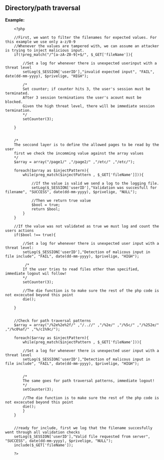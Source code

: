 
Directory/path traversal
-------

**Example:**



        <?php
     
     	//First, we want to filter the filenames for expected values. For this example we use only a-z/0-9
     	//Whenever the values are tampered with, we can assume an attacker is trying to inject malicious input.
     	if(!preg_match("/^[a-zA-Z0-9]+$/", $_GET['fileName']){

			//Set a log for whenever there is unexpected userinput with a threat level
			setLog($_SESSION['userID'],"invalid expected input", "FAIL", date(dd-mm-yyyy), $privelige, "HIGH");

     		/*
			Set counter; if counter hits 3, the user's session must be terminated.
			After 3 session terminations the user's acount must be blocked.
			Given the high threat level, there will be immediate session termination.
			*/
			setCounter(3);
			
     	}
     
     
        /*
        The seccond layer is to define the allowed pages to be read by the user
        first we check the incomming value against the array values
        */
        $array = array("/page1/" ,"/page2/" ,"/etc/" ,"/etc/");
        
        foreach($array as $injectPattern){
            while(preg_match($injectPattern , $_GET['fileName']])){
                
                //If the value is valid we send a log to the logging file.        
                setLog($_SESSION['userID'],"Validation was succesfull for filename", "SUCCESS", date(dd-mm-yyyy), $privelige, "NULL");       
                 
                //Then we return true value       
            	$bool = true;	
				return $bool;        
            }        
        }
        
        //If the value was not validated as true we must log and count the users actions
        if($bool !== true){
          
			//Set a log for whenever there is unexpected user input with a threat level:
			setLog($_SESSION['userID'],"Detection of malicous input in file include", "FAIL", date(dd-mm-yyyy), $privelige, "HIGH");
			
			 /*
			If the user tries to read files other than specified, immediate logout wil follow!
			*/
			setCounter(3);
						
			//The die function is to make sure the rest of the php code is not excecuted beyond this point
			die(); 
          
    	}
    	
    	  
        //Check for path traversal patterns
        $array = array("/%2e%2e%2f/" ,"/..//" ,"/%2e/" ,"/%5c/" ,"/%252e/" ,"/%c0%af/" ,"%/c1%9c/");
        
        foreach($array as $injectPattern){
            while(preg_match($injectPattern , $_GET['fileName'])){
            
            //Set a log for whenever there is unexpected user input with a threat level
			setLog($_SESSION['userID'],"Detection of malicous input in file include", "FAIL", date(dd-mm-yyyy), $privelige, "HIGH");

            
            /*
			The same goes for path traversal patterns, immediate logout!
			*/
			setCounter(3);
			            
            //The die function is to make sure the rest of the php code is not excecuted beyond this point
            die();             
            }        
        }
        
        
		//ready for include, first we log that the filename succesfully went through all validation checks
		setLog($_SESSION['userID'],"Valid file requested from server", "SUCCESS", date(dd-mm-yyyy), $privelige, "NULL");
        include($_GET['fileName']);
        
        ?>


	
